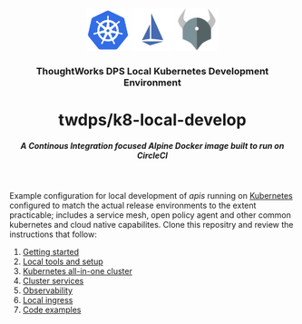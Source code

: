 <div align="center">
	<p>
		<img alt="kubernetes Logo" src="https://raw.githubusercontent.com/ThoughtWorks-DPS/k8-local-environment/master/doc/kubernetes.png?sanitize=true" width="75" />
		<img alt="istio Logo" src="https://raw.githubusercontent.com/ThoughtWorks-DPS/k8-local-environment/master/doc/istio.png?sanitize=true" width="75" />
		<img alt="opa Logo" src="https://raw.githubusercontent.com/ThoughtWorks-DPS/k8-local-environment/master/doc/opa.png?sanitize=true" width="75" />
	</p>
  <h3>ThoughtWorks DPS Local Kubernetes Development Environment</h3>
  <h1>twdps/k8-local-develop</h1>

  <h5>A Continous Integration focused Alpine Docker image built to run on CircleCI</h5>
</div>
<br />


Example configuration for local development of _apis_ running on [Kubernetes](https://kubernetes.io) configured to match the actual release environments to the extent practicable; includes a service mesh, open policy agent and other common kubernetes and cloud native capabilites. Clone this repositry and review the instructions that follow:  

1. [Getting started](doc/getting_started.md)  
1. [Local tools and setup](doc/tools.md)  
1. [Kubernetes all-in-one cluster](doc/kubernetes.md)  
1. [Cluster services](doc/services.md)  
1. [Observability](doc/observability.md)  
1. [Local ingress](doc/ingress.md)  
1. [Code examples](doc/examples.md)  

